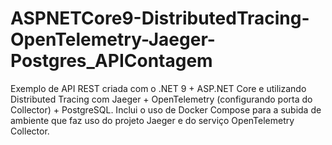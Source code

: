 # ASPNETCore9-DistributedTracing-OpenTelemetry-Jaeger-Postgres_APIContagem
Exemplo de API REST criada com o .NET 9 + ASP.NET Core e utilizando Distributed Tracing com Jaeger + OpenTelemetry (configurando porta do Collector) + PostgreSQL. Inclui o uso de Docker Compose para a subida de ambiente que faz uso do projeto Jaeger e do serviço OpenTelemetry Collector.
